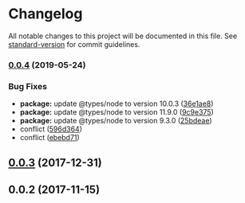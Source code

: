 # Changelog

All notable changes to this project will be documented in this file. See [standard-version](https://github.com/conventional-changelog/standard-version) for commit guidelines.

### [0.0.4](https://github.com/HKUST-VISLab/uid-ts/compare/v0.0.3...v0.0.4) (2019-05-24)


### Bug Fixes

* **package:** update @types/node to version 10.0.3 ([36e1ae8](https://github.com/HKUST-VISLab/uid-ts/commit/36e1ae8))
* **package:** update @types/node to version 11.9.0 ([9c9e375](https://github.com/HKUST-VISLab/uid-ts/commit/9c9e375))
* **package:** update @types/node to version 9.3.0 ([25bdeae](https://github.com/HKUST-VISLab/uid-ts/commit/25bdeae))
* conflict ([596d364](https://github.com/HKUST-VISLab/uid-ts/commit/596d364))
* conflict ([ebebd71](https://github.com/HKUST-VISLab/uid-ts/commit/ebebd71))



<a name="0.0.3"></a>
## [0.0.3](https://github.com/HKUST-VISLab/uid-ts/compare/v0.0.2...v0.0.3) (2017-12-31)



<a name="0.0.2"></a>
## 0.0.2 (2017-11-15)
